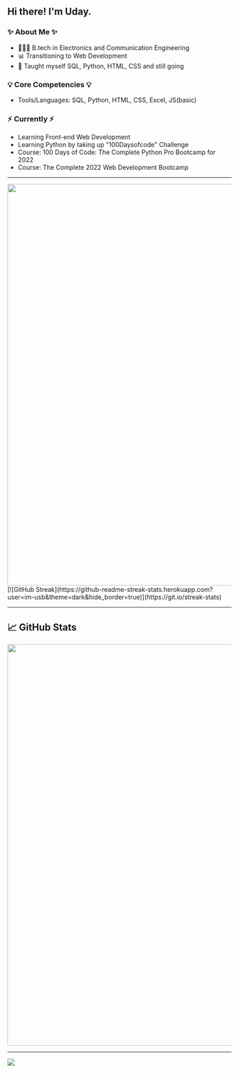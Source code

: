 ## Hi there! I'm Uday.

### ✨ About Me ✨
- 👩🏻‍💻 B.tech in Electronics and Communication Engineering
- 📊 Transitioning to Web Development
- 📝 Taught myself SQL, Python, HTML, CSS and still going

### 💡 Core Competencies 💡
- Tools/Languages: SQL, Python, HTML, CSS, Excel, JS(basic)

### ⚡️ Currently ⚡️
- Learning Front-end Web Development
- Learning Python by taking up "100Daysofcode" Challenge 
- Course: 100 Days of Code: The Complete Python Pro Bootcamp for 2022
- Course: The Complete 2022 Web Development Bootcamp

<!--### 🙌🏻 Connect with Me
- [LinkedIn](https://www.linkedin.com/in/katiehuangx/)
- [Medium](https://katiehuangx.medium.com)
- [Kaggle](https://www.kaggle.com/katiehuangx)-->

<hr>
<div align="center">
  <img width="900px" src="https://github-readme-streak-stats.herokuapp.com?user=im-usb&theme=dark&hide_border=true">
</div>
[![GitHub Streak](https://github-readme-streak-stats.herokuapp.com?user=im-usb&theme=dark&hide_border=true)](https://git.io/streak-stats)

<hr>

## 📈 GitHub Stats 

<div align="center">
  <img width="900px" src="https://activity-graph.herokuapp.com/graph?username=im-usb&theme=redical">
</div>
<hr>

![](https://komarev.com/ghpvc/?username=im-usb&color=blue)
